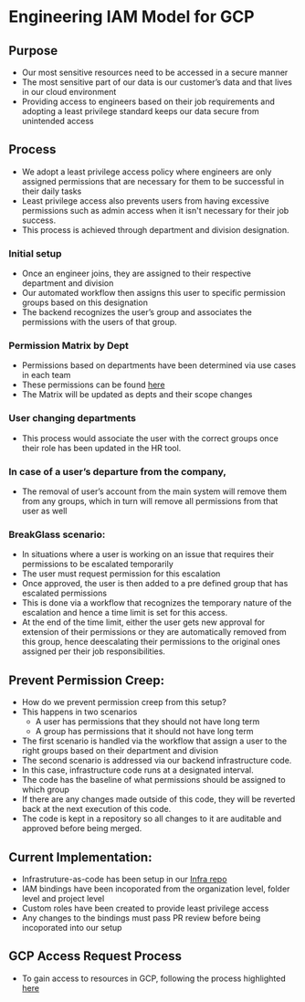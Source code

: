 # Engineering IAM Model for GCP

## Purpose

- Our most sensitive resources need to be accessed in a secure manner
- The most sensitive part of our data is our customer’s data and that lives in our cloud environment
- Providing access to engineers based on their job requirements and adopting a least privilege standard keeps our data secure from unintended access

## Process

- We adopt a least privilege access policy where engineers are only assigned permissions that are necessary for them to be successful in their daily tasks
- Least privilege access also prevents users from having excessive permissions such as admin access when it isn't necessary for their job success.
- This process is achieved through department and division designation.

### Initial setup

- Once an engineer joins, they are assigned to their respective department and division
- Our automated workflow then assigns this user to specific permission groups based on this designation
- The backend recognizes the user’s group and associates the permissions with the users of that group.

### Permission Matrix by Dept

- Permissions based on departments have been determined via use cases in each team
- These permissions can be found [here](https://docs.google.com/document/d/1B4KbeJO085m7fD1nmuCxEDmyd9vi8gZFm6BmCJO4wAw/edit?usp=sharing)
- The Matrix will be updated as depts and their scope changes

### User changing departments

- This process would associate the user with the correct groups once their role has been updated in the HR tool.

### In case of a user’s departure from the company,

- The removal of user’s account from the main system will remove them from any groups, which in turn will remove all permissions from that user as well

### BreakGlass scenario:

- In situations where a user is working on an issue that requires their permissions to be escalated temporarily
- The user must request permission for this escalation
- Once approved, the user is then added to a pre defined group that has escalated permissions
- This is done via a workflow that recognizes the temporary nature of the escalation and hence a time limit is set for this access.
- At the end of the time limit, either the user gets new approval for extension of their permissions or they are automatically removed from this group, hence deescalating their permissions to the original ones assigned per their job responsibilities.

## Prevent Permission Creep:

- How do we prevent permission creep from this setup?
- This happens in two scenarios
  - A user has permissions that they should not have long term
  - A group has permissions that it should not have long term
- The first scenario is handled via the workflow that assign a user to the right groups based on their department and division
- The second scenario is addressed via our backend infrastructure code.
- In this case, infrastructure code runs at a designated interval.
- The code has the baseline of what permissions should be assigned to which group
- If there are any changes made outside of this code, they will be reverted back at the next execution of this code.
- The code is kept in a repository so all changes to it are auditable and approved before being merged.

## Current Implementation:

- Infrastruture-as-code has been setup in our [Infra repo](https://github.com/sourcegraph/infrastructure/tree/main/gcp/org)
- IAM bindings have been incoporated from the organization level, folder level and project level
- Custom roles have been created to provide least privilege access
- Any changes to the bindings must pass PR review before being incoporated into our setup

## GCP Access Request Process
- To gain access to resources in GCP, following the process highlighted [here](content/departments/product-engineering/engineering/process/gcp_access_process.md)
